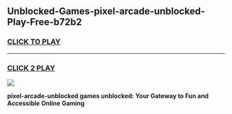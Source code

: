 
## Unblocked-Games-pixel-arcade-unblocked-Play-Free-b72b2
<h3>
<a href="https://premium76.site?title=pixel-arcade-unblocked&ref=20M">CLICK TO PLAY</a></h3>
<hr>

<h3>
<a href="https://premium76.site?title=pixel-arcade-unblocked&ref=20M">CLICK 2 PLAY</a>
  
</h3>

<a href="https://premium76.site?title=pixel-arcade-unblocked&ref=19M"><img src="https://clearcache.store/games.png"></a>


**pixel-arcade-unblocked games unblocked: Your Gateway to Fun and Accessible Online Gaming**
